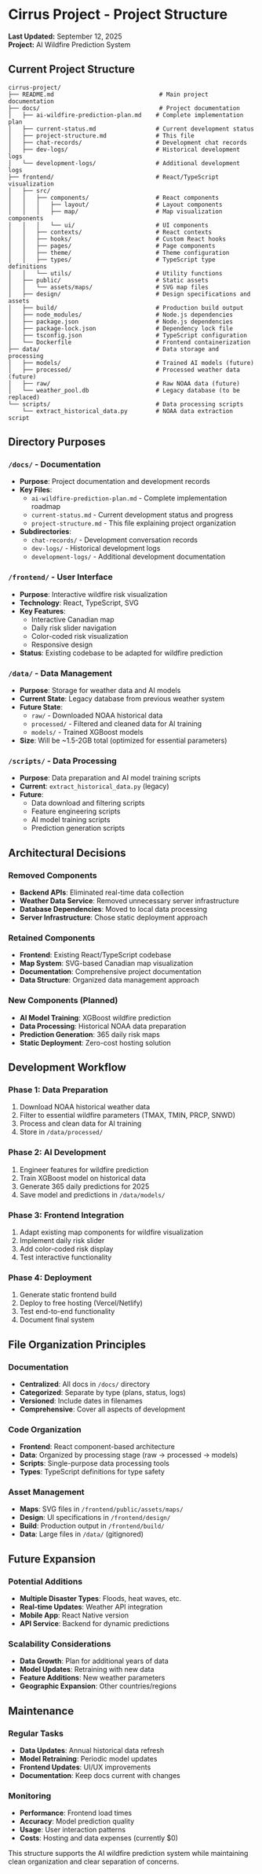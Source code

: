 # Cirrus Project - Project Structure

**Last Updated:** September 12, 2025  
**Project:** AI Wildfire Prediction System

## Current Project Structure

```
cirrus-project/
├── README.md                              # Main project documentation
├── docs/                                  # Project documentation
│   ├── ai-wildfire-prediction-plan.md    # Complete implementation plan
│   ├── current-status.md                 # Current development status
│   ├── project-structure.md              # This file
│   ├── chat-records/                     # Development chat records
│   ├── dev-logs/                         # Historical development logs
│   └── development-logs/                 # Additional development logs
├── frontend/                             # React/TypeScript visualization
│   ├── src/
│   │   ├── components/                   # React components
│   │   │   ├── layout/                   # Layout components
│   │   │   ├── map/                      # Map visualization components
│   │   │   └── ui/                       # UI components
│   │   ├── contexts/                     # React contexts
│   │   ├── hooks/                        # Custom React hooks
│   │   ├── pages/                        # Page components
│   │   ├── theme/                        # Theme configuration
│   │   ├── types/                        # TypeScript type definitions
│   │   └── utils/                        # Utility functions
│   ├── public/                           # Static assets
│   │   └── assets/maps/                  # SVG map files
│   ├── design/                           # Design specifications and assets
│   ├── build/                            # Production build output
│   ├── node_modules/                     # Node.js dependencies
│   ├── package.json                      # Node.js dependencies
│   ├── package-lock.json                 # Dependency lock file
│   ├── tsconfig.json                     # TypeScript configuration
│   └── Dockerfile                        # Frontend containerization
├── data/                                 # Data storage and processing
│   ├── models/                           # Trained AI models (future)
│   ├── processed/                        # Processed weather data (future)
│   ├── raw/                              # Raw NOAA data (future)
│   └── weather_pool.db                   # Legacy database (to be replaced)
└── scripts/                              # Data processing scripts
    └── extract_historical_data.py        # NOAA data extraction script
```

## Directory Purposes

### `/docs/` - Documentation
- **Purpose**: Project documentation and development records
- **Key Files**: 
  - `ai-wildfire-prediction-plan.md` - Complete implementation roadmap
  - `current-status.md` - Current development status and progress
  - `project-structure.md` - This file explaining project organization
- **Subdirectories**:
  - `chat-records/` - Development conversation records
  - `dev-logs/` - Historical development logs
  - `development-logs/` - Additional development documentation

### `/frontend/` - User Interface
- **Purpose**: Interactive wildfire risk visualization
- **Technology**: React, TypeScript, SVG
- **Key Features**:
  - Interactive Canadian map
  - Daily risk slider navigation
  - Color-coded risk visualization
  - Responsive design
- **Status**: Existing codebase to be adapted for wildfire prediction

### `/data/` - Data Management
- **Purpose**: Storage for weather data and AI models
- **Current State**: Legacy database from previous weather system
- **Future State**: 
  - `raw/` - Downloaded NOAA historical data
  - `processed/` - Filtered and cleaned data for AI training
  - `models/` - Trained XGBoost models
- **Size**: Will be ~1.5-2GB total (optimized for essential parameters)

### `/scripts/` - Data Processing
- **Purpose**: Data preparation and AI model training scripts
- **Current**: `extract_historical_data.py` (legacy)
- **Future**: 
  - Data download and filtering scripts
  - Feature engineering scripts
  - AI model training scripts
  - Prediction generation scripts

## Architectural Decisions

### Removed Components
- **Backend APIs**: Eliminated real-time data collection
- **Weather Data Service**: Removed unnecessary server infrastructure
- **Database Dependencies**: Moved to local data processing
- **Server Infrastructure**: Chose static deployment approach

### Retained Components
- **Frontend**: Existing React/TypeScript codebase
- **Map System**: SVG-based Canadian map visualization
- **Documentation**: Comprehensive project documentation
- **Data Structure**: Organized data management approach

### New Components (Planned)
- **AI Model Training**: XGBoost wildfire prediction
- **Data Processing**: Historical NOAA data preparation
- **Prediction Generation**: 365 daily risk maps
- **Static Deployment**: Zero-cost hosting solution

## Development Workflow

### Phase 1: Data Preparation
1. Download NOAA historical weather data
2. Filter to essential wildfire parameters (TMAX, TMIN, PRCP, SNWD)
3. Process and clean data for AI training
4. Store in `/data/processed/`

### Phase 2: AI Development
1. Engineer features for wildfire prediction
2. Train XGBoost model on historical data
3. Generate 365 daily predictions for 2025
4. Save model and predictions in `/data/models/`

### Phase 3: Frontend Integration
1. Adapt existing map components for wildfire visualization
2. Implement daily risk slider
3. Add color-coded risk display
4. Test interactive functionality

### Phase 4: Deployment
1. Generate static frontend build
2. Deploy to free hosting (Vercel/Netlify)
3. Test end-to-end functionality
4. Document final system

## File Organization Principles

### Documentation
- **Centralized**: All docs in `/docs/` directory
- **Categorized**: Separate by type (plans, status, logs)
- **Versioned**: Include dates in filenames
- **Comprehensive**: Cover all aspects of development

### Code Organization
- **Frontend**: React component-based architecture
- **Data**: Organized by processing stage (raw → processed → models)
- **Scripts**: Single-purpose data processing tools
- **Types**: TypeScript definitions for type safety

### Asset Management
- **Maps**: SVG files in `/frontend/public/assets/maps/`
- **Design**: UI specifications in `/frontend/design/`
- **Build**: Production output in `/frontend/build/`
- **Data**: Large files in `/data/` (gitignored)

## Future Expansion

### Potential Additions
- **Multiple Disaster Types**: Floods, heat waves, etc.
- **Real-time Updates**: Weather API integration
- **Mobile App**: React Native version
- **API Service**: Backend for dynamic predictions

### Scalability Considerations
- **Data Growth**: Plan for additional years of data
- **Model Updates**: Retraining with new data
- **Feature Additions**: New weather parameters
- **Geographic Expansion**: Other countries/regions

## Maintenance

### Regular Tasks
- **Data Updates**: Annual historical data refresh
- **Model Retraining**: Periodic model updates
- **Frontend Updates**: UI/UX improvements
- **Documentation**: Keep docs current with changes

### Monitoring
- **Performance**: Frontend load times
- **Accuracy**: Model prediction quality
- **Usage**: User interaction patterns
- **Costs**: Hosting and data expenses (currently $0)

This structure supports the AI wildfire prediction system while maintaining clean organization and clear separation of concerns.

